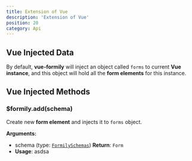 ```yaml
---
title: Extension of Vue
description: 'Extension of Vue'
position: 20
category: Api
---
```


## Vue Injected Data
By default, **vue-formily** will inject an object called `forms` to current **Vue instance**, and this object will hold all the **form elements** for this instance.

## Vue Injected Methods

### $formily.add(schema)
Create new **form element** and injects it to `forms` object.

**Arguments:**
- schema (type: [`FormilySchemas`](https://github.com/haan123/vue-formily/blob/da276d833fa8a46c7c94d47095f8528d01b36200/src/plugin/core/types/index.ts#L42`))
**Return**: `Form`
- **Usage**:
asdsa
